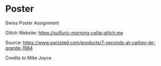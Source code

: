 # Poster

Swiss Poster Assignment

Glitch Website: https://sulfuric-morning-cellar.glitch.me

Source: https://www.swissted.com/products/7-seconds-at-cathay-de-grande-1984

Credits to Mike Joyce
